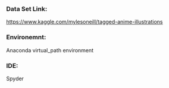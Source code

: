 ### Data Set Link:
https://www.kaggle.com/mylesoneill/tagged-anime-illustrations

### Environemnt:
Anaconda virtual_path environment

### IDE:
Spyder
